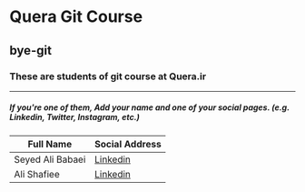 # Quera Git Course
## bye-git

### These are students of git course at Quera.ir 
---
##### If you're one of them, Add your name and one of your social pages. (e.g. Linkedin, Twitter, Instagram, etc.)

|Full Name| Social Address |
|--|--|
| Seyed Ali Babaei | [Linkedin](https://www.linkedin.com/in/mrsalib/) |
| Ali Shafiee | [Linkedin](https://www.linkedin.com/in/ali-shafiee-688446168/) |
